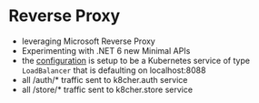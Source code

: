 # Reverse Proxy
* leveraging Microsoft Reverse Proxy
* Experimenting with .NET 6 new Minimal APIs
* the [configuration](./values.yaml) is setup to be a Kubernetes service of type `LoadBalancer` that is defaulting on localhost:8088
* all /auth/* traffic sent to k8cher.auth service
* all /store/* traffic sent to k8cher.store service
